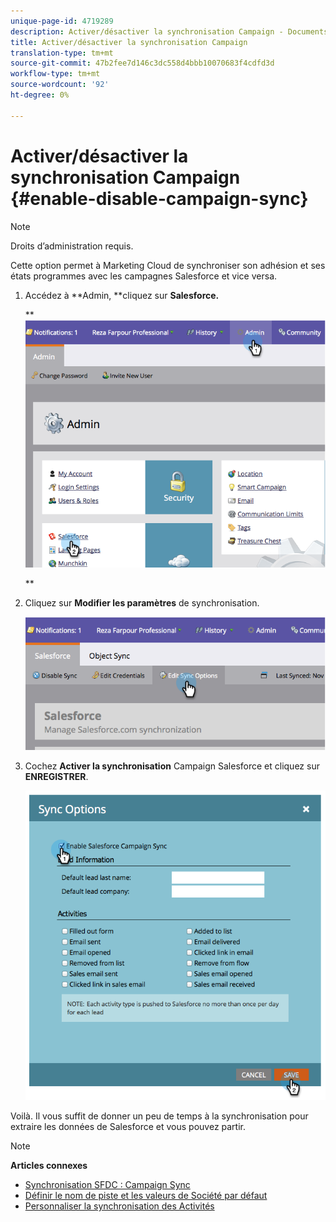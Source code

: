 ```yaml
---
unique-page-id: 4719289
description: Activer/désactiver la synchronisation Campaign - Documents marketing - Documentation du produit
title: Activer/désactiver la synchronisation Campaign
translation-type: tm+mt
source-git-commit: 47b2fee7d146c3dc558d4bbb10070683f4cdfd3d
workflow-type: tm+mt
source-wordcount: '92'
ht-degree: 0%

---
```



# Activer/désactiver la synchronisation Campaign {#enable-disable-campaign-sync}

>[!NOTE]
>
>Droits d’administration requis.

Cette option permet à Marketing Cloud de synchroniser son adhésion et ses états programmes avec les campagnes Salesforce et vice versa.

1. Accédez à **Admin, **cliquez sur **Salesforce.**

   ** ![](assets/image2014-12-9-13-3a36-3a49.png)

   **

1. Cliquez sur **Modifier les paramètres** de synchronisation.

   ![](assets/image2014-12-9-13-3a37-3a0.png)

1. Cochez **Activer la synchronisation** Campaign Salesforce et cliquez sur **ENREGISTRER**.

   ![](assets/image2014-12-9-13-3a37-3a8.png)

Voilà. Il vous suffit de donner un peu de temps à la synchronisation pour extraire les données de Salesforce et vous pouvez partir.

>[!NOTE]
>
>**Articles connexes**
>
>* [Synchronisation SFDC : Campaign Sync](../../../../../product-docs/crm-sync/salesforce-sync/sfdc-sync-details/sfdc-sync-campaign-sync.md)
>* [Définir le nom de piste et les valeurs de Société par défaut](set-default-person-last-name-and-company-name.md)
>* [Personnaliser la synchronisation des Activités](customize-activities-sync.md)

>



